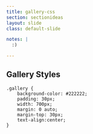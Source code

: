 ```yaml
---
title: gallery-css
section: sectionideas
layout: slide
class: default-slide

notes: |
  :)

---
```


## Gallery Styles

    .gallery {
        background-color: #222222;
        padding: 30px;
        width: 700px;
        margin: 0 auto;
        margin-top: 30px;
        text-align:center;
    }